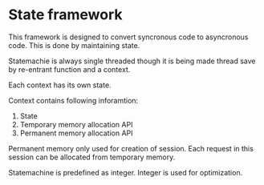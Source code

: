 # State framework

This framework is designed to convert syncronous code to asyncronous code. This is done by maintaining state.

Statemachie is always single threaded though it is being made thread save by re-entrant function and a context.

Each context has its own state.

Context contains following inforamtion:
1. State
2. Temporary memory allocation API
3. Permanent memory allocation API

Permanent memory only used for creation of session. Each request in this session can be allocated from temporary memory.


Statemachine is predefined as integer. Integer is used for optimization.





